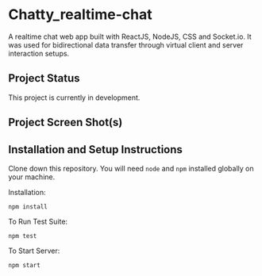 # Chatty_realtime-chat
A realtime chat web app built with ReactJS, NodeJS, CSS and Socket.io. It was used for bidirectional data transfer through virtual client and server interaction setups.

## Project Status

This project is currently in development.

## Project Screen Shot(s)

## Installation and Setup Instructions

Clone down this repository. You will need `node` and `npm` installed globally on your machine.  

Installation:

`npm install`  

To Run Test Suite:  

`npm test`  

To Start Server:

`npm start`  
